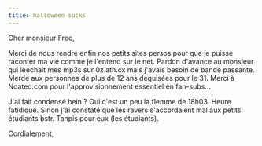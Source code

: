 ```yaml
---
title: halloween sucks
---
```


Cher monsieur Free,

Merci de nous rendre enfin nos petits sites persos pour que je puisse raconter
ma vie comme je l'entend sur le net. Pardon d'avance au monsieur qui leechait
mes mp3s sur 0z.ath.cx mais j'avais besoin de bande passante. Merde aux
personnes de plus de 12 ans déguisées pour le 31. Merci à Noated.com pour
l'approvisionnement essentiel en fan-subs...

J'ai fait condensé hein ? Oui c'est un peu la flemme de 18h03. Heure
fatidique. Sinon j'ai constaté que les ravers s'accordaient mal aux petits
étudiants bstr. Tanpis pour eux (les étudiants).

Cordialement,

